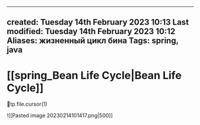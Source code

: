 
---
created: Tuesday 14th February 2023 10:13
Last modified: Tuesday 14th February 2023 10:12
Aliases: жизненный цикл бина
Tags: spring, java
---

# [[spring_Bean Life Cycle|Bean Life Cycle]]

📌tp.file.cursor(1)

![[Pasted image 20230214101417.png|500]]

